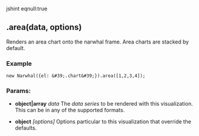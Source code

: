 

<!-- Start src/scripts/visualizations/area.js -->

jshint eqnull:true

## .area(data, options)

Renders an area chart onto the narwhal frame. Area charts are stacked by default.

### Example
    new Narwhal({el: &#39;.chart&#39;}).area([1,2,3,4]);

### Params: 

* **object|array** *data* The _data series_ to be rendered with this visualization. This can be in any of the supported formats.

* **object** *[options]* Options particular to this visualization that override the defaults.

<!-- End src/scripts/visualizations/area.js -->

